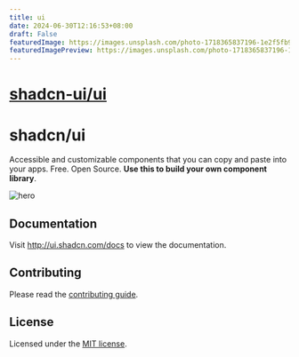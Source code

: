 ```yaml
---
title: ui
date: 2024-06-30T12:16:53+08:00
draft: False
featuredImage: https://images.unsplash.com/photo-1718365837196-1e2f5fb9ad0b?ixid=M3w0NjAwMjJ8MHwxfHJhbmRvbXx8fHx8fHx8fDE3MTk3MjA5NzJ8&ixlib=rb-4.0.3
featuredImagePreview: https://images.unsplash.com/photo-1718365837196-1e2f5fb9ad0b?ixid=M3w0NjAwMjJ8MHwxfHJhbmRvbXx8fHx8fHx8fDE3MTk3MjA5NzJ8&ixlib=rb-4.0.3
---
```


# [shadcn-ui/ui](https://github.com/shadcn-ui/ui)

# shadcn/ui

Accessible and customizable components that you can copy and paste into your apps. Free. Open Source. **Use this to build your own component library**.

![hero](apps/www/public/og.jpg)

## Documentation

Visit http://ui.shadcn.com/docs to view the documentation.

## Contributing

Please read the [contributing guide](/CONTRIBUTING.md).

## License

Licensed under the [MIT license](https://github.com/shadcn/ui/blob/main/LICENSE.md).
